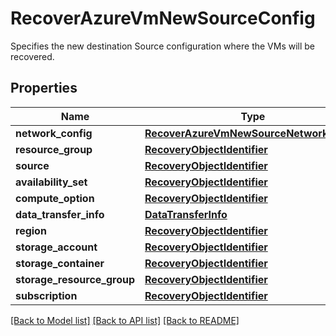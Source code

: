 # RecoverAzureVmNewSourceConfig

Specifies the new destination Source configuration where the VMs will be recovered.

## Properties
Name | Type | Description | Notes
------------ | ------------- | ------------- | -------------
**network_config** | [**RecoverAzureVmNewSourceNetworkConfig**](RecoverAzureVmNewSourceNetworkConfig.md) |  | 
**resource_group** | [**RecoveryObjectIdentifier**](RecoveryObjectIdentifier.md) |  | 
**source** | [**RecoveryObjectIdentifier**](RecoveryObjectIdentifier.md) |  | 
**availability_set** | [**RecoveryObjectIdentifier**](RecoveryObjectIdentifier.md) |  | [optional] 
**compute_option** | [**RecoveryObjectIdentifier**](RecoveryObjectIdentifier.md) |  | [optional] 
**data_transfer_info** | [**DataTransferInfo**](DataTransferInfo.md) |  | [optional] 
**region** | [**RecoveryObjectIdentifier**](RecoveryObjectIdentifier.md) |  | [optional] 
**storage_account** | [**RecoveryObjectIdentifier**](RecoveryObjectIdentifier.md) |  | [optional] 
**storage_container** | [**RecoveryObjectIdentifier**](RecoveryObjectIdentifier.md) |  | [optional] 
**storage_resource_group** | [**RecoveryObjectIdentifier**](RecoveryObjectIdentifier.md) |  | [optional] 
**subscription** | [**RecoveryObjectIdentifier**](RecoveryObjectIdentifier.md) |  | [optional] 

[[Back to Model list]](../README.md#documentation-for-models) [[Back to API list]](../README.md#documentation-for-api-endpoints) [[Back to README]](../README.md)


